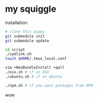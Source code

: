 my squiggle
===========

installation:

```bash
# clone this puppy
git submodule init
git submodule update

cd script
./symlink.sh
touch $HOME/.tmux_local.conf

vim +NeoBundleInstall +qall
./osx.sh # if on OSX
./ubuntu.sh # if on Ubuntu

./npm.sh # if you want packages from NPM
```

wow
